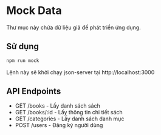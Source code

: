 # Mock Data

Thư mục này chứa dữ liệu giả để phát triển ứng dụng.

## Sử dụng

```bash
npm run mock
```

Lệnh này sẽ khởi chạy json-server tại http://localhost:3000

## API Endpoints

- GET /books - Lấy danh sách sách
- GET /books/:id - Lấy thông tin chi tiết sách
- GET /categories - Lấy danh sách danh mục
- POST /users - Đăng ký người dùng
